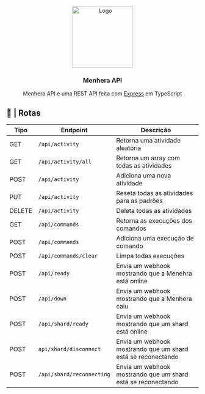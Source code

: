 <br />
<p align="center">
  <a href="https://github.com/ySnoopyDogy/Menhera-Tools">
    <img src="https://i.imgur.com/jjgBki0.png" alt="Logo" width="160" height="160">
  </a>

  <h3 align="center"> Menhera API </h3>

  <p align="center">
    Menhera API é uma REST API feita com <a href="https://expressjs.com/pt-br/">Express</a> em TypeScript
    <br />
  </p>
</p>

## 🔀 | Rotas

| Tipo   | Endpoint                  | Descrição                                                    |
| ------ | ------------------------- | ------------------------------------------------------------ |
| GET    | `/api/activity`           | Retorna uma atividade aleatória                              |
| GET    | `/api/activity/all`       | Retorna um array com todas as atividades                     |
| POST   | `/api/activity`           | Adiciona uma nova atividade                                  |
| PUT    | `/api/activity`           | Reseta todas as atividades para as padrões                   |
| DELETE | `/api/activity`           | Deleta todas as atividades                                   |
| GET    | `/api/commands`           | Retorna as execuções dos comandos                            |
| POST   | `/api/commands`           | Adiciona uma execução de comando                             |
| POST   | `/api/commands/clear`     | Limpa todas execuções                                        |
| POST   | `/api/ready`              | Envia um webhook mostrando que a Menehra está online         |
| POST   | `/api/down`               | Envia um webhook mostrando que a Menhera caiu                |
| POST   | `/api/shard/ready`        | Envia um webhook mostrando que um shard está online          |
| POST   | `api/shard/disconnect`    | Envia um webhook mostrando que um shard está se reconectando |
| POST   | `/api/shard/reconnecting` | Envia um webhook mostrando que um shard está se reconectando |

